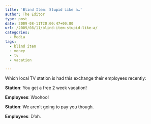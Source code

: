 ```yaml
---
title: 'Blind Item: Stupid Like a…'
author: The Editor
type: post
date: 2009-08-11T20:00:47+00:00
url: /2009/08/11/blind-item-stupid-like-a/
categories:
  - Media
tags:
  - blind item
  - money
  - tv
  - vacation

---
```

Which local TV station is had this exchange their employees recently:

**Station**: You get a free 2 week vacation!

**Employees**: Woohoo!

**Station**: We aren&#8217;t going to pay you though.

**Employees**: D&#8217;oh.